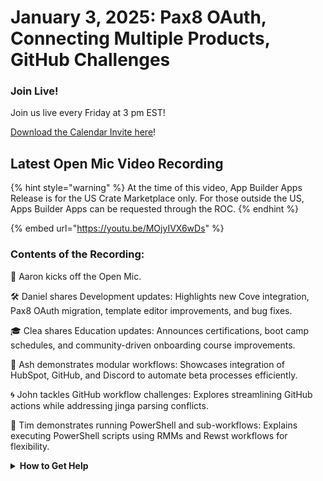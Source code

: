 # January 3, 2025: Pax8 OAuth, Connecting Multiple Products, GitHub Challenges

### **Join Live!**

Join us live every Friday at 3 pm EST!

&#x20;[Download the Calendar Invite here](https://engine.rewst.io/webhooks/custom/trigger/02eb02e2-1177-43d9-9e13-8547414979fc/c47fdd7f-4075-47a8-ba92-94e790e67c06?request_type=open_mic_link&)!

## Latest Open Mic Video Recording

{% hint style="warning" %}
At the time of this video, App Builder Apps Release is for the US Crate Marketplace only. For those outside the US, Apps Builder Apps can be requested through the ROC.
{% endhint %}

{% embed url="https://youtu.be/MOjyIVX6wDs" %}

### Contents of the Recording:

🎤 Aaron kicks off the Open Mic.&#x20;

🛠️ Daniel shares Development updates: Highlights new Cove integration, Pax8 OAuth migration, template editor improvements, and bug fixes.&#x20;

🎓 Clea shares Education updates: Announces certifications, boot camp schedules, and community-driven onboarding course improvements.&#x20;

🔗 Ash demonstrates modular workflows: Showcases integration of HubSpot, GitHub, and Discord to automate beta processes efficiently.&#x20;

🌀 John tackles GitHub workflow challenges: Explores streamlining GitHub actions while addressing jinga parsing conflicts.&#x20;

🔧 Tim demonstrates running PowerShell and sub-workflows: Explains executing PowerShell scripts using RMMs and Rewst workflows for flexibility.



<details>

<summary><strong>How to Get Help</strong></summary>

* 💬 Chat (Discord): [https://discord.gg/rewst​​ ](https://discord.gg/rewst%E2%80%8B%E2%80%8B)
  * Private #\{{ msp \}} channel
  * \#the-kewp
* 🎫 Submit Tickets to: the\_roc@rewst.io
* 📝 Feature Request + Integration Requests: [https://rewst.canny.io/](https://rewst.canny.io/)

**CLUCK UNIVERSITY – REWST TRAINING:**&#x20;

* 👨‍🏫 Live Instructor-Led Training: [https://calendly.com/cluck-u/](https://calendly.com/cluck-u/)
* 🏁 Rewst Foundations Training: [https://docs.rewst.help/cluck-university/rewst-foundations-10x](https://docs.rewst.help/cluck-university/rewst-foundations-10x)
* ▶️ On-demand Videos: [https://docs.rewst.help/cluck-university/rewst-foundations-10x](https://docs.rewst.help/cluck-university/rewst-foundations-10x)

**DOCS:**&#x20;

* 🥚 Rewst Docs: [https://docs.rewst.help ](https://docs.rewst.help)
* ⛩️ Jinja Docs: [https://jinja.palletsprojects.com/](https://jinja.palletsprojects.com/)

**KEY LINKS:**&#x20;

* 📝 Feature Request + Integration Requests: [https://rewst.canny.io/](https://rewst.canny.io/)

</details>
